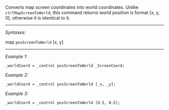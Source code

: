 Converts map screen coordinates into world coordinates. Unlike `ctrlMapScreenToWorld`, this command returns world position is format [x, y, 0], otherwise it is identical to it.


---
*Syntaxes:*

map `posScreenToWorld` [x, y]

---
*Example 1:*

```sqf
_worldCoord = _control posScreenToWorld _ScreenCoord;
```

*Example 2:*

```sqf
_worldCoord = _control posScreenToWorld [_x, _y];
```

*Example 3:*

```sqf
_worldCoord = _control posScreenToWorld [0.5, 0.5];
```